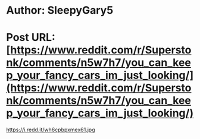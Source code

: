 # Author: SleepyGary5
# Post URL: [https://www.reddit.com/r/Superstonk/comments/n5w7h7/you_can_keep_your_fancy_cars_im_just_looking/](https://www.reddit.com/r/Superstonk/comments/n5w7h7/you_can_keep_your_fancy_cars_im_just_looking/)


https://i.redd.it/wh6cpbpxmex61.jpg